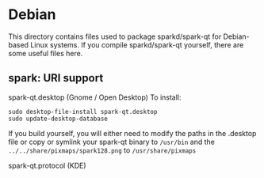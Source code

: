 
Debian
====================
This directory contains files used to package sparkd/spark-qt
for Debian-based Linux systems. If you compile sparkd/spark-qt yourself, there are some useful files here.

## spark: URI support ##


spark-qt.desktop  (Gnome / Open Desktop)
To install:

	sudo desktop-file-install spark-qt.desktop
	sudo update-desktop-database

If you build yourself, you will either need to modify the paths in
the .desktop file or copy or symlink your spark-qt binary to `/usr/bin`
and the `../../share/pixmaps/spark128.png` to `/usr/share/pixmaps`

spark-qt.protocol (KDE)

